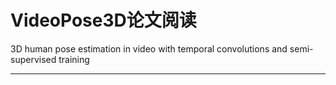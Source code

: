 # VideoPose3D论文阅读

3D human pose estimation in video with temporal convolutions and
semi-supervised training

---